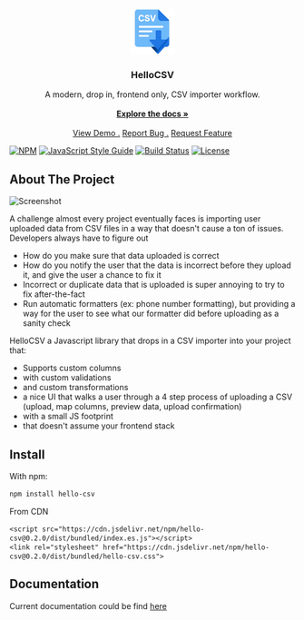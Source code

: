 <br/>
<div align="center">
<a href="https://github.com/HelloCSV/HelloCSV">
<img src="docs/images/logo.png" alt="Logo" width="80" height="80">
</a>
<h3 align="center">HelloCSV</h3>
<p align="center">
A modern, drop in, frontend only, CSV importer workflow.
<br/>
<br/>
<a href="https://hellocsv.mintlify.app/common/get-started/introduction"><strong>Explore the docs »</strong></a>
<br/>
<br/>
<a href="https://hellocsv.github.io/HelloCSV/">View Demo .</a>  
<a href="https://github.com/HelloCSV/HelloCSV/issues/new?labels=bug">Report Bug .</a>
<a href="https://github.com/HelloCSV/HelloCSV/issues/new?labels=enhancement">Request Feature</a>
</p>
</div>

[![NPM](https://img.shields.io/npm/v/hello-csv.svg)](https://www.npmjs.com/package/hello-csv)
[![JavaScript Style Guide](https://img.shields.io/badge/code_style-standard-brightgreen.svg)](https://standardjs.com)
[![Build Status](https://github.com/HelloCSV/HelloCSV/actions/workflows/run-tests.yml/badge.svg)](https://github.com/HelloCSV/HelloCSV/actions/workflows/run-tests.yml)
[![License](https://img.shields.io/badge/license-MIT-blue.svg)](https://opensource.org/licenses/MIT)

## About The Project

![Screenshot](docs/images/demo.gif)

A challenge almost every project eventually faces is importing user uploaded data from CSV files in a way that doesn't cause a ton of issues. Developers always have to figure out

- How do you make sure that data uploaded is correct
- How do you notify the user that the data is incorrect before they upload it, and give the user a chance to fix it
- Incorrect or duplicate data that is uploaded is super annoying to try to fix after-the-fact
- Run automatic formatters (ex: phone number formatting), but providing a way for the user to see what our formatter did before uploading as a sanity check

HelloCSV a Javascript library that drops in a CSV importer into your project that:

- Supports custom columns
- with custom validations
- and custom transformations
- a nice UI that walks a user through a 4 step process of uploading a CSV (upload, map columns, preview data, upload confirmation)
- with a small JS footprint
- that doesn't assume your frontend stack

## Install

With npm:

```sh
npm install hello-csv
```

From CDN

```
<script src="https://cdn.jsdelivr.net/npm/hello-csv@0.2.0/dist/bundled/index.es.js"></script>
<link rel="stylesheet" href="https://cdn.jsdelivr.net/npm/hello-csv@0.2.0/dist/bundled/hello-csv.css">
```

## Documentation

Current documentation could be find [here](https://hellocsv.mintlify.app/)
